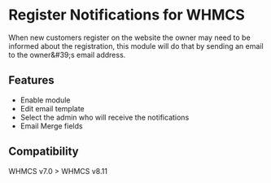 # Register Notifications for WHMCS
When new customers register on the website the owner may need to be informed about the registration, this module will do that by sending an email to the owner&amp;#39;s email address.

## Features
- Enable module
- Edit email template
- Select the admin who will receive the notifications
- Email Merge fields

## Compatibility
WHMCS v7.0 > WHMCS v8.11

